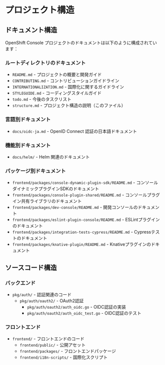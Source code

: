 # プロジェクト構造

## ドキュメント構造

OpenShift Console プロジェクトのドキュメントは以下のように構成されています：

### ルートディレクトリのドキュメント

- `README.md` - プロジェクトの概要と開発ガイド
- `CONTRIBUTING.md` - コントリビューションガイドライン
- `INTERNATIONALIZATION.md` - 国際化に関するガイドライン
- `STYLEGUIDE.md` - コーディングスタイルガイド
- `todo.md` - 今後のタスクリスト
- `structure.md` - プロジェクト構造の説明（このファイル）

### 言語別ドキュメント

- `docs/oidc-ja.md` - OpenID Connect 認証の日本語ドキュメント

### 機能別ドキュメント

- `docs/helm/` - Helm 関連のドキュメント

### パッケージ別ドキュメント

- `frontend/packages/console-dynamic-plugin-sdk/README.md` - コンソールダイナミックプラグインSDKのドキュメント
- `frontend/packages/console-plugin-shared/README.md` - コンソールプラグイン共有ライブラリのドキュメント
- `frontend/packages/dev-console/README.md` - 開発コンソールのドキュメント
- `frontend/packages/eslint-plugin-console/README.md` - ESLintプラグインのドキュメント
- `frontend/packages/integration-tests-cypress/README.md` - Cypressテストのドキュメント
- `frontend/packages/knative-plugin/README.md` - Knativeプラグインのドキュメント

## ソースコード構造

### バックエンド

- `pkg/auth/` - 認証関連のコード
  - `pkg/auth/oauth2/` - OAuth2認証
    - `pkg/auth/oauth2/auth_oidc.go` - OIDC認証の実装
    - `pkg/auth/oauth2/auth_oidc_test.go` - OIDC認証のテスト

### フロントエンド

- `frontend/` - フロントエンドのコード
  - `frontend/public/` - 公開アセット
  - `frontend/packages/` - フロントエンドパッケージ
  - `frontend/i18n-scripts/` - 国際化スクリプト
